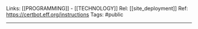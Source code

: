Links: [[PROGRAMMING]] - [[TECHNOLOGY]]
Rel: [[site_deployment]]
Ref: https://certbot.eff.org/instructions
Tags: #public 

--- 
